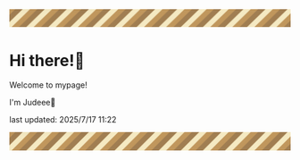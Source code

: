 <!-- Header image -->
<img src="./pokemon/pokemon_8.png" width="1000">

# Hi there!👋

Welcome to mypage!

I'm Judeee🐷

last updated: 2025/7/17 11:22

<!-- Footer image -->
<img src="./pokemon/pokemon_8.png" width="1000">

